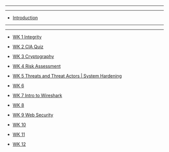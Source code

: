 
------------------------------------------------------
------------------------------------------------------

- [Introduction](Introduction/Introduction.md)

------------------------------------------------------
------------------------------------------------------

- [WK 1 Integrity](Integrity/Integrity.md)

- [WK 2 CIA Quiz](CIA_Multiple_Choice/CIA_Multiple_Choice.md)

- [WK 3 Cryptography](Cryptography/Cryptography.md)

- [WK 4 Risk Assessment](RiskAssessment/RiskAssessment.md)

- [WK 5 Threats and Threat Actors | System Hardening](SystemHardening/SystemHardening.md)

- [WK 6]()

- [WK 7 Intro to Wireshark](IntroToWireshark/Intro/ToWireshark.md)

- [WK 8]()

- [WK 9 Web Security](WebSecurity/WebSecurity.md)

- [WK 10]()

- [WK 11]()

- [WK 12]()
